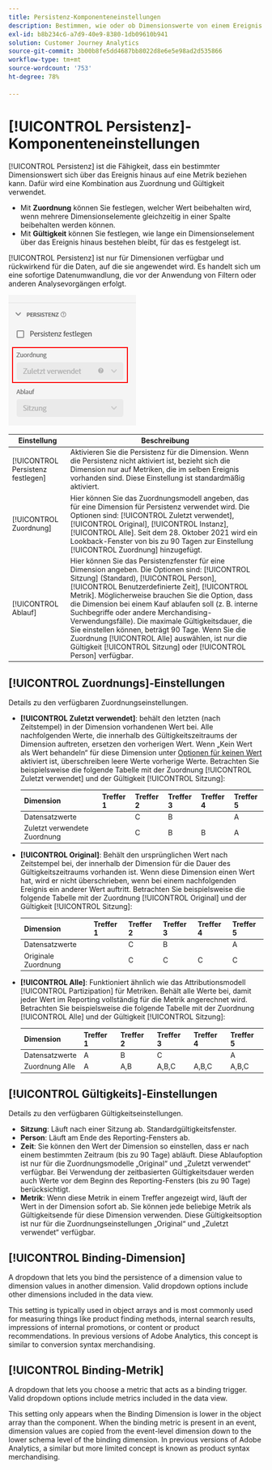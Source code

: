 ```yaml
---
title: Persistenz-Komponenteneinstellungen
description: Bestimmen, wie oder ob Dimensionswerte von einem Ereignis zum nächsten bestehen bleiben.
exl-id: b8b234c6-a7d9-40e9-8380-1db09610b941
solution: Customer Journey Analytics
source-git-commit: 3b00b8fe5dd4687bb8022d8e6e5e98ad2d535866
workflow-type: tm+mt
source-wordcount: '753'
ht-degree: 78%

---
```



# [!UICONTROL Persistenz]-Komponenteneinstellungen

[!UICONTROL Persistenz] ist die Fähigkeit, dass ein bestimmter Dimensionswert sich über das Ereignis hinaus auf eine Metrik beziehen kann. Dafür wird eine Kombination aus Zuordnung und Gültigkeit verwendet.

* Mit **Zuordnung** können Sie festlegen, welcher Wert beibehalten wird, wenn mehrere Dimensionselemente gleichzeitig in einer Spalte beibehalten werden können.
* Mit **Gültigkeit** können Sie festlegen, wie lange ein Dimensionselement über das Ereignis hinaus bestehen bleibt, für das es festgelegt ist.

[!UICONTROL Persistenz] ist nur für Dimensionen verfügbar und rückwirkend für die Daten, auf die sie angewendet wird. Es handelt sich um eine sofortige Datenumwandlung, die vor der Anwendung von Filtern oder anderen Analysevorgängen erfolgt.

![Persistenz](../assets/persistence.png)

| Einstellung | Beschreibung |
| --- | --- |
| [!UICONTROL Persistenz festlegen] | Aktivieren Sie die Persistenz für die Dimension. Wenn die Persistenz nicht aktiviert ist, bezieht sich die Dimension nur auf Metriken, die im selben Ereignis vorhanden sind. Diese Einstellung ist standardmäßig aktiviert. |
| [!UICONTROL Zuordnung] | Hier können Sie das Zuordnungsmodell angeben, das für eine Dimension für Persistenz verwendet wird. Die Optionen sind: [!UICONTROL Zuletzt verwendet], [!UICONTROL Original], [!UICONTROL Instanz], [!UICONTROL Alle]. Seit dem 28. Oktober 2021 wird ein Lookback-Fenster von bis zu 90 Tagen zur Einstellung [!UICONTROL Zuordnung] hinzugefügt. |
| [!UICONTROL Ablauf] | Hier können Sie das Persistenzfenster für eine Dimension angeben. Die Optionen sind: [!UICONTROL Sitzung] (Standard), [!UICONTROL Person], [!UICONTROL Benutzerdefinierte Zeit], [!UICONTROL Metrik]. Möglicherweise brauchen Sie die Option, dass die Dimension bei einem Kauf ablaufen soll (z. B. interne Suchbegriffe oder andere Merchandising-Verwendungsfälle). Die maximale Gültigkeitsdauer, die Sie einstellen können, beträgt 90 Tage. Wenn Sie die Zuordnung [!UICONTROL Alle] auswählen, ist nur die Gültigkeit [!UICONTROL Sitzung] oder [!UICONTROL Person] verfügbar. |

## [!UICONTROL Zuordnungs]-Einstellungen

Details zu den verfügbaren Zuordnungseinstellungen.

* **[!UICONTROL Zuletzt verwendet]**: behält den letzten (nach Zeitstempel) in der Dimension vorhandenen Wert bei. Alle nachfolgenden Werte, die innerhalb des Gültigkeitszeitraums der Dimension auftreten, ersetzen den vorherigen Wert. Wenn „Kein Wert als Wert behandeln“ für diese Dimension unter [Optionen für keinen Wert](no-value-options.md) aktiviert ist, überschreiben leere Werte vorherige Werte. Betrachten Sie beispielsweise die folgende Tabelle mit der Zuordnung [!UICONTROL Zuletzt verwendet] und der Gültigkeit [!UICONTROL Sitzung]:

   | Dimension | Treffer 1 | Treffer 2 | Treffer 3 | Treffer 4 | Treffer 5 |
   | --- | --- | --- | --- | --- | --- |
   | Datensatzwerte |  | C | B |  | A |
   | Zuletzt verwendete Zuordnung |  | C | B | B | A |

* **[!UICONTROL Original]**: Behält den ursprünglichen Wert nach Zeitstempel bei, der innerhalb der Dimension für die Dauer des Gültigkeitszeitraums vorhanden ist. Wenn diese Dimension einen Wert hat, wird er nicht überschrieben, wenn bei einem nachfolgenden Ereignis ein anderer Wert auftritt. Betrachten Sie beispielsweise die folgende Tabelle mit der Zuordnung [!UICONTROL Original] und der Gültigkeit [!UICONTROL Sitzung]:

   | Dimension | Treffer 1 | Treffer 2 | Treffer 3 | Treffer 4 | Treffer 5 |
   | --- | --- | --- | --- | --- | --- |
   | Datensatzwerte |  | C | B |  | A |
   | Originale Zuordnung |  | C | C | C | C |

* **[!UICONTROL Alle]**: Funktioniert ähnlich wie das Attributionsmodell [!UICONTROL Partizipation] für Metriken. Behält alle Werte bei, damit jeder Wert im Reporting vollständig für die Metrik angerechnet wird. Betrachten Sie beispielsweise die folgende Tabelle mit der Zuordnung [!UICONTROL Alle] und der Gültigkeit [!UICONTROL Sitzung]:

   | Dimension | Treffer 1 | Treffer 2 | Treffer 3 | Treffer 4 | Treffer 5 |
   | --- | --- | --- | --- | --- | --- |
   | Datensatzwerte | A | B | C |  | A |
   | Zuordnung Alle | A | A,B | A,B,C | A,B,C | A,B,C |

## [!UICONTROL Gültigkeits]-Einstellungen

Details zu den verfügbaren Gültigkeitseinstellungen.

* **Sitzung**: Läuft nach einer Sitzung ab. Standardgültigkeitsfenster.
* **Person**: Läuft am Ende des Reporting-Fensters ab.
* **Zeit**: Sie können den Wert der Dimension so einstellen, dass er nach einem bestimmten Zeitraum (bis zu 90 Tage) abläuft. Diese Ablaufoption ist nur für die Zuordnungsmodelle „Original“ und „Zuletzt verwendet“ verfügbar. Bei Verwendung der zeitbasierten Gültigkeitsdauer werden auch Werte vor dem Beginn des Reporting-Fensters (bis zu 90 Tage) berücksichtigt.
* **Metrik**: Wenn diese Metrik in einem Treffer angezeigt wird, läuft der Wert in der Dimension sofort ab. Sie können jede beliebige Metrik als Gültigkeitsende für diese Dimension verwenden. Diese Gültigkeitsoption ist nur für die Zuordnungseinstellungen „Original“ und „Zuletzt verwendet“ verfügbar.

## [!UICONTROL Binding-Dimension]

A dropdown that lets you bind the persistence of a dimension value to dimension values in another dimension. Valid dropdown options include other dimensions included in the data view.

This setting is typically used in object arrays and is most commonly used for measuring things like product finding methods, internal search results, impressions of internal promotions, or content or product recommendations. In previous versions of Adobe Analytics, this concept is similar to conversion syntax merchandising.

## [!UICONTROL Binding-Metrik]

A dropdown that lets you choose a metric that acts as a binding trigger. Valid dropdown options include metrics included in the data view.

This setting only appears when the Binding Dimension is lower in the object array than the component. When the binding metric is present in an event, dimension values are copied from the event-level dimension down to the lower schema level of the binding dimension. In previous versions of Adobe Analytics, a similar but more limited concept is known as product syntax merchandising.
